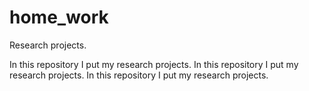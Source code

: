 # home_work
Research projects. 

In this repository I put my research projects. In this repository I put my research projects. In this repository I put my research projects. 
